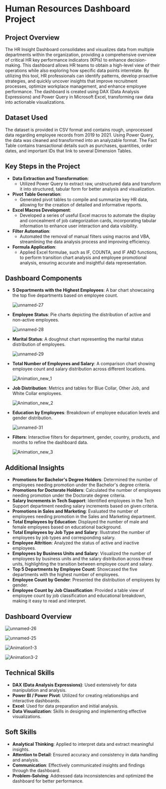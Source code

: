 # Human Resources Dashboard Project

## Project Overview
The HR Insight Dashboard consolidates and visualizes data from multiple departments within the organization, providing a comprehensive overview of critical HR key performance indicators (KPIs) to enhance decision-making. This dashboard allows HR teams to obtain a high-level view of their operations while also exploring how specific data points interrelate. By utilizing this tool, HR professionals can identify patterns, develop proactive strategies, and quickly uncover insights that improve recruitment processes, optimize workplace management, and enhance employee performance. The dashboard is created using DAX (Data Analysis Expressions) and Power Query in Microsoft Excel, transforming raw data into actionable visualizations.

## Dataset Used
The dataset is provided in CSV format and contains rough, unprocessed data regarding employee records from 2019 to 2021. Using Power Query, the data was cleaned and transformed into an analyzable format. The Fact Table contains transactional details such as purchases, quantities, order dates, and important IDs that link to several Dimension Tables.

## Key Steps in the Project
- **Data Extraction and Transformation**: 
   - Utilized Power Query to extract raw, unstructured data and transform it into structured, tabular form for better analysis and visualization.
- **Pivot Table Generation**: 
   - Generated pivot tables to compile and summarize key HR data, allowing for the creation of detailed and informative reports.
- **Excel Macros Development**: 
   - Developed a series of useful Excel macros to automate the display and concealment of job categorization cards, incorporating tabular information to enhance user interaction and data visibility.
- **Filter Automation**: 
   - Automated the removal of manual filters using macros and VBA, streamlining the data analysis process and improving efficiency.
- **Formula Application**: 
   - Applied Excel formulae, such as IF, COUNTA, and IF AND functions, to perform transition chart analysis and employee promotional analysis, ensuring accurate and insightful data representation.


## Dashboard Components
- **5 Departments with the Highest Employees**: A bar chart showcasing the top five departments based on employee count.
  
  ![unnamed-27](https://github.com/user-attachments/assets/ea6c018f-9df5-48b6-ae35-fda2c3e56963)

- **Employee Status**: Pie charts depicting the distribution of active and non-active employees.
  
   ![unnamed-28](https://github.com/user-attachments/assets/089d06b5-d211-4c2d-aece-d40810bfd1f8)
  
- **Marital Status**: A doughnut chart representing the marital status distribution of employees.
  
   ![unnamed-29](https://github.com/user-attachments/assets/4a99e18b-a059-4514-9afa-98beae04cbfb)

- **Total Number of Employees and Salary**: A comparison chart showing employee count and salary distribution across different locations.
  
  ![Animation_new_1](https://github.com/user-attachments/assets/72220b5e-a83d-4467-9293-010564ea88c9)


- **Job Distribution**: Metrics and tables for Blue Collar, Other Job, and White Collar employees.
  
  ![Animation_new_2](https://github.com/user-attachments/assets/e9893415-26c5-4e20-afc4-cca6edd63c58)

- **Education by Employees**: Breakdown of employee education levels and gender distribution.

  ![unnamed-31](https://github.com/user-attachments/assets/2f4c83a4-d20a-4669-a7a5-950da11b6cfc)

- **Filters**: Interactive filters for department, gender, country, products, and months to refine the dashboard data.

  ![Animation_new_3](https://github.com/user-attachments/assets/e54de63f-d184-43b6-b6b4-636c652bcf12)


## Additional Insights
- **Promotions for Bachelor's Degree Holders**: Determined the number of employees needing promotion under the Bachelor's degree criteria.
- **Promotions for Doctorate Holders**: Calculated the number of employees needing promotion under the Doctorate degree criteria.
- **Salary Increments in Tech Support**: Identified employees in the Tech Support department needing salary increments based on given criteria.
- **Promotions in Sales and Marketing**: Evaluated the number of employees needing promotion in the Sales and Marketing department.
- **Total Employees by Education**: Displayed the number of male and female employees based on educational background.
- **Total Employees by Job Type and Salary**: Illustrated the number of employees by job types and corresponding salary.
- **Employee Attrition**: Analyzed the status of active and inactive employees.
- **Employees by Business Units and Salary**: Visualized the number of employees by business units and the salary distribution across these units, highlighting the transition between employee count and salary.
- **Top 5 Departments by Employee Count**: Showcased the five departments with the highest number of employees.
- **Employee Count by Gender**: Presented the distribution of employees by gender.
- **Employee Count by Job Classification**: Provided a table view of employee count by job classification and educational breakdown, making it easy to read and interpret.


## Dashboard Overview
![unnamed-26](https://github.com/user-attachments/assets/66a94108-005f-475a-b92e-406016cf2952)

![unnamed-25](https://github.com/user-attachments/assets/8449fb7d-5601-4b7e-bddd-095d714183b7)

![Animation1-3](https://github.com/user-attachments/assets/10fac6f5-71e5-4f63-83d5-8e4e859b843c)

![Animation3-2](https://github.com/user-attachments/assets/56b31e71-1fe0-4dc1-afb7-69fe706c262a)


## Technical Skills
- **DAX (Data Analysis Expressions)**: Used extensively for data manipulation and analysis.
- **Power BI / Power Pivot**: Utilized for creating relationships and interactive dashboards.
- **Excel**: Used for data preparation and initial analysis.
- **Data Visualization**: Skills in designing and implementing effective visualizations.

## Soft Skills
- **Analytical Thinking**: Applied to interpret data and extract meaningful insights.
- **Attention to Detail**: Ensured accuracy and consistency in data handling and analysis.
- **Communication**: Effectively communicated insights and findings through the dashboard.
- **Problem-Solving**: Addressed data inconsistencies and optimized the dashboard for better performance.



